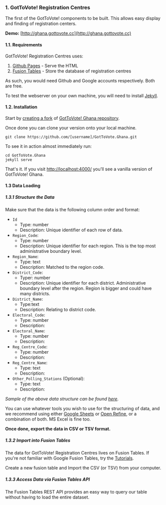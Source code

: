 ### 1. GotToVote! Registration Centres

The first of the GotToVote! components to be built. This allows easy display and finding of registration centers.

**Demo:** [http://ghana.gottovote.cc](http://ghana.gottovote.cc)

#### 1.1. Requirements

GotToVote! Registration Centres uses:

1. [Github Pages](https://pages.github.com/) - Serve the HTML
2. [Fusion Tables](https://developers.google.com/fusiontables/) - Store the database of registration centres

As such, you would need Github and Google accounts respectively. Both are free.

To test the webserver on your own machine, you will need to install [Jekyll](http://jekyllrb.com/).


#### 1.2. Installation

Start by [creating a fork](https://help.github.com/articles/fork-a-repo/) of [GotToVote! Ghana repository](https://github.com/CodeForAfrica/GotToVote.Ghana).

Once done you can clone your version onto your local machine.

    git clone https://github.com/[username]/GotToVote.Ghana.git

To see it in action almost immediately run:

    cd GotToVote.Ghana
    jekyll serve

That's it. If you visit [http://localhost:4000/](http://localhost:4000/) you'll see a vanilla version of GotToVote! Ghana.

#### 1.3 Data Loading

##### 1.3.1 Structure the Data

Make sure that the data is the following column order and format:

- `Id`
  - Type: number
  - Description: Unique identifier of each row of data.
- `Region_Code`:
  - Type: number
  - Description: Unique identifier for each region. This is the top most administrative boundary level.
- `Region_Name`:
  - Type: text
  - Description: Matched to the region code.
- `District_Code`:
  - Typer: number
  - Description: Unique identifier for each district. Administrative boundary level after the region. Region is bigger and could have many districts.
- `District_Name`:
  - Type:text
  - Description: Relating to district code.
- `Electoral_Code`:
  - Type: number
  - Description: 
- `Electoral_Name`:
  - Type: number
  - Description: 
- `Reg_Centre_Code`:
  - Type: number
  - Description: 
- `Reg_Centre_Name`:
  - Type: text
  - Description: 
- `Other_Polling_Stations` (Optional):
  - Type: text
  - Description: 

*Sample of the above data structure can be found [here](https://www.google.com/fusiontables/DataSource?docid=1NMs_iAwYIZqdEBDVVuxA7nN4BQlvQwNAgevtPkYx#rows:id=1).*

You can use whatever tools you wish to use for the structuring of data, and we recommend using either [Google Sheets](https://www.google.com/sheets/about/) or [Open Refine](http://openrefine.org/), or a combination of both. MS Excel is fine too.

**Once done, export the data in CSV or TSV format.**

##### 1.3.2 Import into Fusion Tables

The data for GotToVote! Registration Centres lives on Fusion Tables. If you're not familiar with Google Fusion Tables, try the [Tutorials](http://www.google.com/support/fusiontables/bin/answer.py?answer=184641).

Create a new fusion table and Import the CSV (or TSV) from your computer.

##### 1.3.3 Access Data via Fusion Tables API

The Fusion Tables REST API provides an easy way to query our table without having to load the entire dataset.




